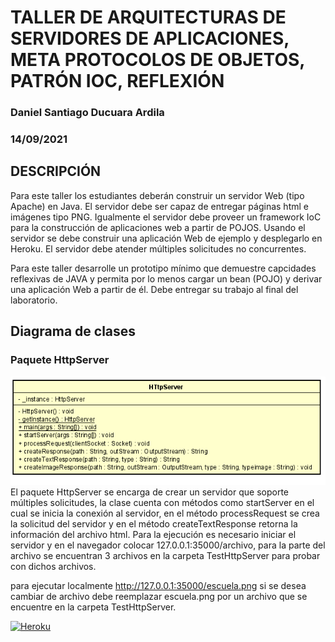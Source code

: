 # TALLER DE ARQUITECTURAS DE SERVIDORES DE APLICACIONES, META PROTOCOLOS DE OBJETOS, PATRÓN IOC, REFLEXIÓN
### Daniel Santiago Ducuara Ardila
### 14/09/2021

## DESCRIPCIÓN
Para este taller los estudiantes deberán construir un servidor Web (tipo Apache) en Java. El servidor debe ser capaz de entregar páginas html e imágenes tipo PNG. Igualmente el servidor debe proveer un framework IoC para la construcción de aplicaciones web a partir de POJOS. Usando el servidor se debe construir una aplicación Web de ejemplo y desplegarlo en Heroku. El servidor debe atender múltiples solicitudes no concurrentes.

Para este taller desarrolle un prototipo mínimo que demuestre capcidades reflexivas de JAVA y permita por lo menos cargar un bean (POJO) y derivar una aplicación Web a partir de él. Debe entregar su trabajo al final del laboratorio.

## Diagrama de clases

### Paquete HttpServer
![Design HttpServerDiagram](Design/HttpServer.PNG "HttpServerDiagram")<br>
El paquete HttpServer se encarga de crear un servidor que soporte múltiples solicitudes, la clase cuenta con métodos como startServer en el cual se inicia la conexión 
al servidor, en el método processRequest se crea la solicitud del servidor y en el método createTextResponse retorna la información del archivo html.
Para la ejecución es necesario iniciar el servidor y en el navegador colocar 127.0.0.1:35000/archivo, para la parte del archivo se encuentran 3 archivos en la 
carpeta TestHttpServer para probar con dichos archivos.

para ejecutar localmente http://127.0.0.1:35000/escuela.png si se desea cambiar de archivo debe reemplazar escuela.png por un archivo que se encuentre en la carpeta TestHttpServer.

[![Heroku](https://www.herokucdn.com/deploy/button.png)](https://arepservidorioc.herokuapp.com/index.html)
